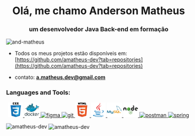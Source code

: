 <h1 align="center">Olá, me chamo Anderson Matheus</h1>
<h3 align="center">um desenvolvedor Java Back-end em formação</h3>

<p align="left"> <img src="https://komarev.com/ghpvc/?username=and-matheus&label=Profile%20views&color=0e75b6&style=flat" alt="and-matheus" /> </p>

- Todos os meus projetos estão disponíveis em: [https://github.com/amatheus-dev?tab=repositories](https://github.com/amatheus-dev?tab=repositories)

- contato: **a.matheus.dev@gmail.com**
<h3 align="left">Languages and Tools:</h3>
<p align="center"> 
<a href="https://www.w3schools.com/css/" target="_blank" rel="noreferrer"> <img src="https://raw.githubusercontent.com/devicons/devicon/master/icons/css3/css3-original-wordmark.svg" alt="css3" width="40" height="40" margin="10"/> </a> 
<a href="https://www.docker.com/" target="_blank" rel="noreferrer"> <img src="https://raw.githubusercontent.com/devicons/devicon/master/icons/docker/docker-original-wordmark.svg" alt="docker" width="40" height="40" margin="10"/> </a> 
<a href="https://www.figma.com/" target="_blank" rel="noreferrer"> <img src="https://www.vectorlogo.zone/logos/figma/figma-icon.svg" alt="figma" width="40" height="40" margin="10"/> </a> 
<a href="https://git-scm.com/" target="_blank" rel="noreferrer"><img src="https://www.vectorlogo.zone/logos/git-scm/git-scm-icon.svg" alt="git" width="40" height="40" margin="10"/> </a> 
<a href="https://www.w3.org/html/" target="_blank" rel="noreferrer"> <img src="https://raw.githubusercontent.com/devicons/devicon/master/icons/html5/html5-original-wordmark.svg" alt="html5" width="40" height="40" margin="10"/> </a> 
<a href="https://www.java.com" target="_blank" rel="noreferrer"> <img src="https://raw.githubusercontent.com/devicons/devicon/master/icons/java/java-original.svg" alt="java" width="40" height="40" margin="10px"/> </a> 
<a href="https://www.mysql.com/" target="_blank" rel="noreferrer"> <img src="https://raw.githubusercontent.com/devicons/devicon/master/icons/mysql/mysql-original-wordmark.svg" alt="mysql" width="40" height="40" margin="10"/> </a> 
<a href="https://nodejs.org" target="_blank" rel="noreferrer"> <img src="https://raw.githubusercontent.com/devicons/devicon/master/icons/nodejs/nodejs-original-wordmark.svg" alt="nodejs" width="40" height="40" margin="10"/> </a> 
<a href="https://postman.com" target="_blank" rel="noreferrer"> <img src="https://www.vectorlogo.zone/logos/getpostman/getpostman-icon.svg" alt="postman" width="40" height="40" margin="10"/> </a> 
<a href="https://spring.io/" target="_blank" rel="noreferrer"> <img src="https://www.vectorlogo.zone/logos/springio/springio-icon.svg" alt="spring" width="40" height="40" margin="10"/> </a> 
</p>
<p align="center">
<p><img align="left" src="https://github-readme-stats.vercel.app/api/top-langs?username=amatheus-dev&show_icons=true&locale=en&layout=compact" alt="amatheus-dev" /></p>

<p>&nbsp;<img align="center" src="https://github-readme-stats.vercel.app/api?username=amatheus-dev&show_icons=true&locale=en" alt="amatheus-dev" /></p>
</p>
